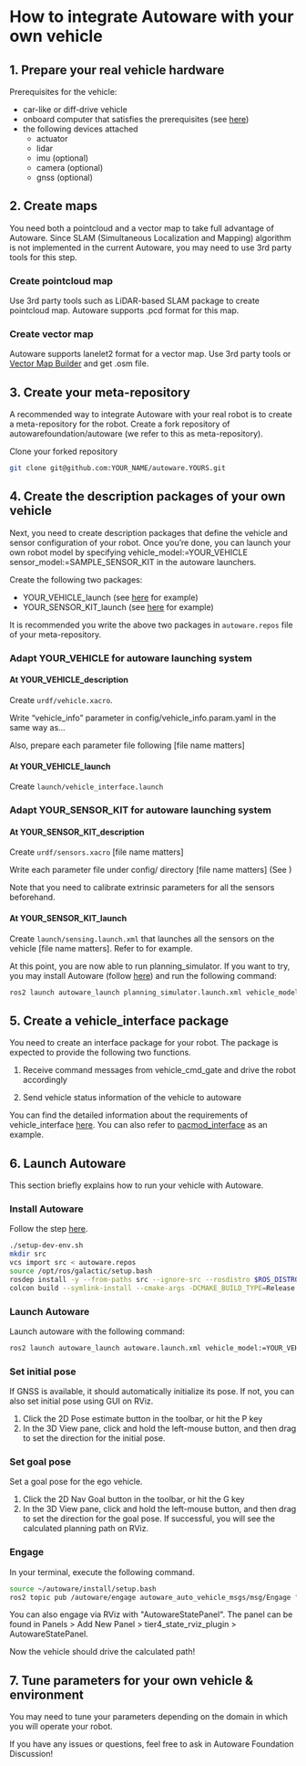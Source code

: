 # How to integrate Autoware with your own vehicle

## 1. Prepare your real vehicle hardware

Prerequisites for the vehicle:

- car-like or diff-drive vehicle
- onboard computer that satisfies the prerequisites (see [here](https://autowarefoundation.github.io/autoware-documentation/main/installation/autoware/source-installation/#prerequisites))
- the following devices attached
  - actuator
  - lidar
  - imu (optional)
  - camera (optional)
  - gnss (optional)

## 2. Create maps

You need both a pointcloud and a vector map to take full advantage of Autoware. Since SLAM (Simultaneous Localization and Mapping) algorithm is not implemented in the current Autoware, you may need to use 3rd party tools for this step.

### Create pointcloud map

Use 3rd party tools such as LiDAR-based SLAM package to create pointcloud map. Autoware supports .pcd format for this map.

### Create vector map

Autoware supports lanelet2 format for a vector map. Use 3rd party tools or [Vector Map Builder](https://tools.tier4.jp/) and get .osm file.

## 3. Create your meta-repository

A recommended way to integrate Autoware with your real robot is to create a meta-repository for the robot. Create a fork repository of autowarefoundation/autoware (we refer to this as meta-repository).

Clone your forked repository

```bash
git clone git@github.com:YOUR_NAME/autoware.YOURS.git
```

## 4. Create the description packages of your own vehicle

Next, you need to create description packages that define the vehicle and sensor configuration of your robot.
Once you’re done, you can launch your own robot model by specifying vehicle_model:=YOUR_VEHICLE sensor_model:=SAMPLE_SENSOR_KIT in the autoware launchers.

Create the following two packages:

- YOUR_VEHICLE_launch (see [here](https://github.com/autowarefoundation/sample_vehicle_launch) for example)
- YOUR_SENSOR_KIT_launch (see [here](https://github.com/autowarefoundation/sample_sensor_kit_launch) for example)

It is recommended you write the above two packages in `autoware.repos` file of your meta-repository.

### Adapt YOUR_VEHICLE for autoware launching system

#### At YOUR_VEHICLE_description

Create `urdf/vehicle.xacro`.

Write “vehicle_info” parameter in config/vehicle_info.param.yaml in the same way as...

Also, prepare each parameter file following [file name matters]

#### At YOUR_VEHICLE_launch

Create `launch/vehicle_interface.launch`

### Adapt YOUR_SENSOR_KIT for autoware launching system

#### At YOUR_SENSOR_KIT_description

Create `urdf/sensors.xacro` [file name matters]

Write each parameter file under config/ directory [file name matters] (See )

Note that you need to calibrate extrinsic parameters for all the sensors beforehand.

#### At YOUR_SENSOR_KIT_launch

Create `launch/sensing.launch.xml` that launches all the sensors on the vehicle [file name matters]. Refer to for example.

At this point, you are now able to run planning_simulator.
If you want to try, you may install Autoware (follow [here](https://autowarefoundation.github.io/autoware-documentation/main/installation/autoware/)) and run the following command:

```bash
ros2 launch autoware_launch planning_simulator.launch.xml vehicle_model:=YOUR_VEHICLE sensor_kit:=YOUR_SENSOR_KIT map_path:=/PATH/TO/YOUR/MAP
```


## 5. Create a vehicle_interface package

You need to create an interface package for your robot.
The package is expected to provide the following two functions.

1. Receive command messages from vehicle_cmd_gate and drive the robot accordingly

2. Send vehicle status information of the vehicle to autoware

You can find the detailed information about the requirements of vehicle_interface [here](https://autowarefoundation.github.io/autoware-documentation/main/design/autoware-interfaces/components/vehicle-interface/).
You can also refer to [pacmod_interface](https://github.com/tier4/pacmod_interface) as an example.

## 6. Launch Autoware

This section briefly explains how to run your vehicle with Autoware.

### Install Autoware

Follow the step [here](https://autowarefoundation.github.io/autoware-documentation/pr-86/installation/autoware/).

```bash
./setup-dev-env.sh
mkdir src
vcs import src < autoware.repos
source /opt/ros/galactic/setup.bash
rosdep install -y --from-paths src --ignore-src --rosdistro $ROS_DISTRO
colcon build --symlink-install --cmake-args -DCMAKE_BUILD_TYPE=Release
```

### Launch Autoware

Launch autoware with the following command:

```bash
ros2 launch autoware_launch autoware.launch.xml vehicle_model:=YOUR_VEHICLE sensor_kit:=YOUR_SENSOR_KIT map_path:=/PATH/TO/YOUR/MAP
```

### Set initial pose

If GNSS is available, it should automatically initialize its pose.
If not, you can also set initial pose using GUI on RViz.
1. Click the 2D Pose estimate button in the toolbar, or hit the P key
2. In the 3D View pane, click and hold the left-mouse button, and then drag to set the direction for the initial pose.

### Set goal pose

Set a goal pose for the ego vehicle.
1. Click the 2D Nav Goal button in the toolbar, or hit the G key
2. In the 3D View pane, click and hold the left-mouse button, and then drag to set the direction for the goal pose.
If successful, you will see the calculated planning path on RViz.

### Engage

In your terminal, execute the following command.

```bash
source ~/autoware/install/setup.bash
ros2 topic pub /autoware/engage autoware_auto_vehicle_msgs/msg/Engage "engage: true" -1
```

You can also engage via RViz with "AutowareStatePanel". 
The panel can be found in Panels > Add New Panel > tier4_state_rviz_plugin > AutowareStatePanel.

Now the vehicle should drive the calculated path!

## 7. Tune parameters for your own vehicle & environment

You may need to tune your parameters depending on the domain in which you will operate your robot.

If you have any issues or questions, feel free to ask in Autoware Foundation Discussion!
